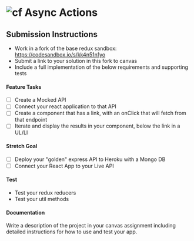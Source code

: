 ![cf](http://i.imgur.com/7v5ASc8.png) Async Actions
===

## Submission Instructions
  * Work in a fork of the base redux sandbox: https://codesandbox.io/s/kk4n51n1yo
  * Submit a link to your solution in this fork to canvas
  * Include a full implementation of the below requirements and supporting tests

 
#### Feature Tasks 
  - [ ] Create a Mocked API
  - [ ] Connect your react application to that API
  - [ ] Create a component that has a link, with an onClick that will fetch from that endpoint
  - [ ] Iterate and display the results in your component, below the link in a UL/LI

#### Stretch Goal
  - [ ] Deploy your "golden" express API to Heroku with a Mongo DB
  - [ ] Connect your React App to your Live API
  
#### Test
  * Test your redux reducers 
  * Test your util methods


#### Documentation  
Write a description of the project in your canvas assignment including detailed instructions for how to use and test your app.
